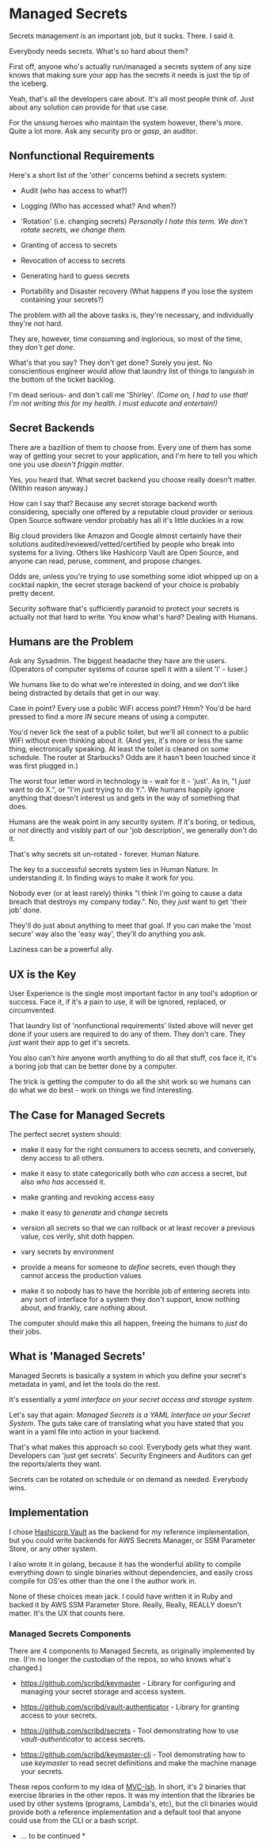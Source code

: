 # Managed Secrets

Secrets management is an important job, but it sucks.  There.  I said it.

Everybody needs secrets.  What's so hard about them?

First off, anyone who's actually run/managed a secrets system of any size knows that making sure your app has the secrets it needs is just the tip of the iceberg.  

Yeah, that's all the developers care about.  It's all most people think of.  Just about any solution can provide for that use case.

For the unsung heroes who maintain the system however, there's more.  Quite a lot more.  Ask any security pro or *gasp*, an auditor.

## Nonfunctional Requirements

Here's a short list of the 'other' concerns behind a secrets system:

* Audit (who has access to what?)

* Logging (Who has accessed what?  And when?)

* 'Rotation' (i.e. changing secrets) *Personally I hate this term.  We don't rotate secrets, we change them.*

* Granting of access to secrets

* Revocation of access to secrets

* Generating hard to guess secrets

* Portability and Disaster recovery (What happens if you lose the system containing your secrets?)

The problem with all the above tasks is, they're necessary, and individually they're not hard.  

They are, however, time consuming and inglorious, so most of the time, they _don't get done_.

What's that you say?  They don't get done?  Surely you jest.  No conscientious engineer would allow that laundry list of things to languish in the bottom of the ticket backlog.

I'm dead serious- and don't call me 'Shirley'.  *(Come on, I had to use that!  I'm not writing this for my health.  I must educate _and_ entertain!)*

## Secret Backends

There are a bazillion of them to choose from.  Every one of them has some way of getting your secret to your application, and I'm here to tell you which one you use *doesn't friggin matter*.  

Yes, you heard that. What secret backend you choose really doesn't matter.  (Within reason anyway.)

How can I say that?  Because any secret storage backend worth considering, specially one offered by a reputable cloud provider or serious Open Source software vendor probably has all it's little duckies in a row.

Big cloud providers like Amazon and Google almost certainly have their solutions audited/reviewed/vetted/certified by people who break into systems for a living.  Others like Hashicorp Vault are Open Source, and anyone can read, peruse, comment, and propose changes.

Odds are, unless you're trying to use something some idiot whipped up on a cocktail napkin, the secret storage backend of your choice is probably pretty decent.

Security software that's sufficiently paranoid to protect your secrets is actually not that hard to write.  You know what's hard?  Dealing with Humans.

## Humans are the Problem

Ask any Sysadmin.  The biggest headache they have are the users.  (Operators of computer systems of course spell it with a silent 'l' - luser.)

We humans like to do what we're interested in doing, and we don't like being distracted by details that get in our way.  

Case in point?  Every use a public WiFi access point?  Hmm?  You'd be hard pressed to find a more *IN* secure means of using a computer.  

You'd never lick the seat of a public toilet, but we'll all connect to a public WiFi without even thinking about it.  (And yes, it's more or less the same thing, electronically speaking.  At least the toilet is cleaned on some schedule.  The router at Starbucks?  Odds are it hasn't been touched since it was first plugged in.)

The worst four letter word in technology is - wait for it - 'just'.  As in, "I *just* want to do X.", or "I'm *just* trying to do Y.".  We humans happily ignore anything that doesn't interest us and gets in the way of something that does.

Humans are the weak point in any security system.  If it's boring, or tedious, or not directly and visibly part of our 'job description', we generally don't do it.

That's why secrets sit un-rotated - forever.  Human Nature.

The key to a successful secrets system lies in Human Nature.  In understanding it.  In finding ways to make it work for you.

Nobody ever (or at least rarely) thinks "I think I'm going to cause a data breach that destroys my company today.".  No, they *just* want to get 'their job' done.

They'll do just about anything to meet that goal.  If you can make the 'most secure' way also the 'easy way', they'll do anything you ask.

Laziness can be a powerful ally.

## UX is the Key

User Experience is the single most important factor in any tool's adoption or success.  Face it, if it's a pain to use, it will be ignored, replaced, or circumvented.

That laundry list of 'nonfunctional requirements' listed above will never get done if your users are required to do any of them.  They don't care.  They *just* want their app to get it's secrets.

You also can't *hire* anyone worth anything to do all that stuff, cos face it, it's a boring job that can be better done by a computer.

The trick is getting the computer to do all the shit work so we humans can do what we do best - work on things we find interesting.

## The Case for Managed Secrets

The perfect secret system should:

* make it easy for the right consumers to access secrets, and conversely, deny access to all others.

* make it easy to state categorically both who *can* access a secret, but also *who has* accessed it.

* make granting and revoking access easy

* make it easy to *generate* and *change* secrets

* version all secrets so that we can rollback or at least recover a previous value, cos verily, shit doth happen.

* vary secrets by environment

* provide a means for someone to *define* secrets, even though they cannot access the production values

* make it so nobody has to have the horrible job of entering secrets into any sort of interface for a system they don't support, know nothing about, and frankly, care nothing about.

The computer should make this all happen, freeing the humans to *just* do their jobs.

##  What is 'Managed Secrets'

Managed Secrets is basically a system in which you define your secret's metadata in yaml, and let the tools do the rest.

It's essentially a *yaml interface on your secret access and storage system*.

Let's say that again:  *Managed Secrets is a YAML Interface on your Secret System*.  The guts take care of translating what you have stated that you want in a yaml file into action in your backend.  

That's what makes this approach so cool.  Everybody gets what they want.  Developers can 'just get secrets'.  Security Engineers and Auditors can get the reports/alerts they want.

Secrets can be rotated on schedule or on demand as needed.  Everybody wins.

## Implementation

I chose [Hashicorp Vault](https://www.vaultproject.io/) as the backend for my reference implementation, but you could write backends for AWS Secrets Manager, or SSM Parameter Store, or any other system.

I also wrote it in golang, because it has the wonderful ability to compile everything down to single binaries without dependencies, and easily cross compile for OS'es other than the one I the author work in.

None of these choices mean jack.  I could have written it in Ruby and backed it by AWS SSM Parameter Store.  Really, Really, REALLY doesn't matter.  It's the UX that counts here.


### Managed Secrets Components

There are 4 components to Managed Secrets, as originally implemented by me.  (I'm no longer the custodian of the repos, so who knows what's changed.)

* https://github.com/scribd/keymaster - Library for configuring and managing your secret storage and access system.

* https://github.com/scribd/vault-authenticator - Library for granting access to your secrets.

* https://github.com/scribd/secrets - Tool demonstrating how to use *vault-authenticator* to access secrets.

* https://github.com/scribd/keymaster-cli - Tool demonstrating how to use *keymaster* to read secret definitions and make the machine manage your secrets.

These repos conform to my idea of [MVC-Ish](MVC-Ish.md).  In short, it's 2 binaries that exercise libraries in the other repos.  It was my intention that the libraries be used by other systems (programs, Lambda's, etc), but the cli binaries would provide both a reference implementation and a default tool that anyone could use from the CLI or a bash script.


* ... to be continued *








